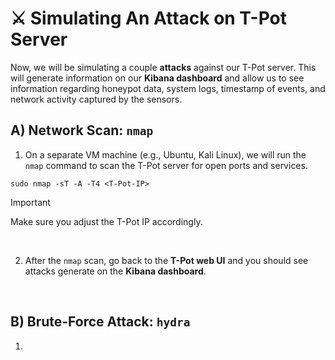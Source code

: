 # ⚔️ Simulating An Attack on T-Pot Server

Now, we will be simulating a couple **attacks** against our T-Pot server. This will generate information on our **Kibana dashboard** and allow us to see information regarding honeypot data, system logs, timestamp of events, and network activity captured by the sensors.

## A) Network Scan: `nmap`

1. On a separate VM machine (e.g., Ubuntu, Kali Linux), we will run the `nmap` command to scan the T-Pot server for open ports and services.

````
sudo nmap -sT -A -T4 <T-Pot-IP>
````

> [!IMPORTANT]
> Make sure you adjust the T-Pot IP accordingly.

</br>

2. After the `nmap` scan, go back to the **T-Pot web UI** and you should see attacks generate on the **Kibana dashboard**.


</br>

## B) Brute-Force Attack: `hydra`

1.
